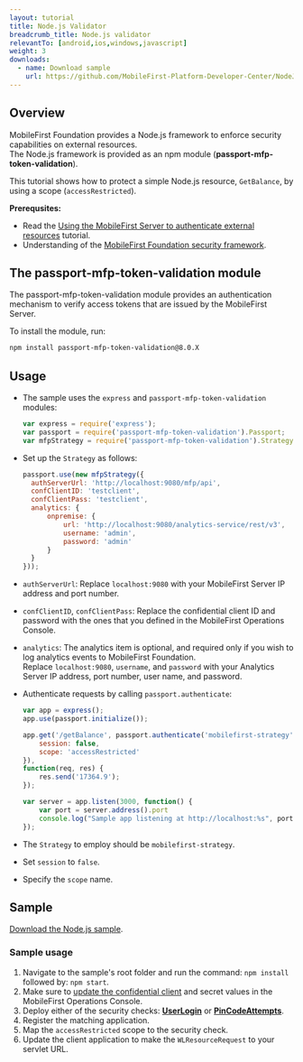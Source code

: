 ```yaml
---
layout: tutorial
title: Node.js Validator
breadcrumb_title: Node.js validator
relevantTo: [android,ios,windows,javascript]
weight: 3
downloads:
  - name: Download sample
    url: https://github.com/MobileFirst-Platform-Developer-Center/NodeJSValidator/tree/release80
---
```


## Overview
MobileFirst Foundation provides a Node.js framework to enforce security capabilities on external resources.  
The Node.js framework is provided as an npm module (**passport-mfp-token-validation**).

This tutorial shows how to protect a simple Node.js resource, `GetBalance`, by using a scope (`accessRestricted`).

**Prerequsites:**  

* Read the [Using the MobileFirst Server to authenticate external resources](../) tutorial.
* Understanding of the [MobileFirst Foundation security framework](../../).

## The passport-mfp-token-validation module
The passport-mfp-token-validation module provides an authentication mechanism to verify access tokens that are issued by the MobileFirst Server.

To install the module, run:

```bash
npm install passport-mfp-token-validation@8.0.X
```

## Usage
* The sample uses the `express` and `passport-mfp-token-validation` modules:

  ```javascript
  var express = require('express');
  var passport = require('passport-mfp-token-validation').Passport;
  var mfpStrategy = require('passport-mfp-token-validation').Strategy;
  ```

* Set up the `Strategy` as follows:

  ```javascript
  passport.use(new mfpStrategy({
    authServerUrl: 'http://localhost:9080/mfp/api',
    confClientID: 'testclient',
    confClientPass: 'testclient',
    analytics: {
        onpremise: {
            url: 'http://localhost:9080/analytics-service/rest/v3',
            username: 'admin',
            password: 'admin'
        }
    }
  }));
  ```
  
 * `authServerUrl`: Replace `localhost:9080` with your MobileFirst Server IP address and port number.
 * `confClientID`, `confClientPass`: Replace the confidential client ID and password with the ones that you defined in the MobileFirst Operations Console.
 * `analytics`: The analytics item is optional, and required only if you wish to log analytics events to MobileFirst Foundation.  
 Replace `localhost:9080`, `username`, and `password` with your Analytics Server IP address, port number, user name, and password.

* Authenticate requests by calling `passport.authenticate`:

  ```javascript
  var app = express();
  app.use(passport.initialize());

  app.get('/getBalance', passport.authenticate('mobilefirst-strategy', {
      session: false,
      scope: 'accessRestricted'
  }),
  function(req, res) {
      res.send('17364.9');
  });

  var server = app.listen(3000, function() {
      var port = server.address().port
      console.log("Sample app listening at http://localhost:%s", port)
  });
  ```

 * The `Strategy` to employ should be `mobilefirst-strategy`.
 * Set `session` to `false`.
 * Specify the `scope` name.

## Sample
[Download the Node.js sample](https://github.com/MobileFirst-Platform-Developer-Center/NodeJSValidator/tree/release80).

### Sample usage

1. Navigate to the sample's root folder and run the command: `npm install` followed by: `npm start`.
2. Make sure to [update the confidential client](../#confidential-client) and secret values in the MobileFirst Operations Console.
3. Deploy either of the security checks: **[UserLogin](../../user-authentication/security-check/)** or **[PinCodeAttempts](../../credentials-validation/security-check/)**.
4. Register the matching application.
5. Map the `accessRestricted` scope to the security check.
6. Update the client application to make the `WLResourceRequest` to your servlet URL.
